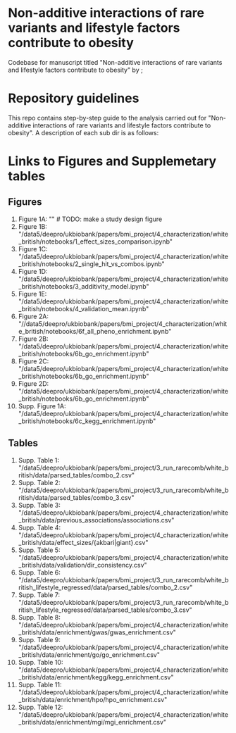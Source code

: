 # Non-additive interactions of rare variants and lifestyle factors contribute to obesity
Codebase for manuscript titled "Non-additive interactions of rare variants and lifestyle factors contribute to obesity" by ;

# Repository guidelines
This repo contains step-by-step guide to the analysis carried out for "Non-additive interactions of rare variants and lifestyle factors contribute to obesity". A description of each sub dir is as follows:

# Links to Figures and Supplemetary tables
## Figures
1. Figure 1A: "" # TODO: make a study design figure
2. Figure 1B: "/data5/deepro/ukbiobank/papers/bmi_project/4_characterization/white_british/notebooks/1_effect_sizes_comparison.ipynb"
3. Figure 1C: "/data5/deepro/ukbiobank/papers/bmi_project/4_characterization/white_british/notebooks/2_single_hit_vs_combos.ipynb"
4. Figure 1D: "/data5/deepro/ukbiobank/papers/bmi_project/4_characterization/white_british/notebooks/3_additivity_model.ipynb"
5. Figure 1E: "/data5/deepro/ukbiobank/papers/bmi_project/4_characterization/white_british/notebooks/4_validation_mean.ipynb"
6. Figure 2A: "//data5/deepro/ukbiobank/papers/bmi_project/4_characterization/white_british/notebooks/6f_all_pheno_enrichment.ipynb"
7. Figure 2B: "/data5/deepro/ukbiobank/papers/bmi_project/4_characterization/white_british/notebooks/6b_go_enrichment.ipynb"
8. Figure 2C: "/data5/deepro/ukbiobank/papers/bmi_project/4_characterization/white_british/notebooks/6b_go_enrichment.ipynb"
9. Figure 2D: "/data5/deepro/ukbiobank/papers/bmi_project/4_characterization/white_british/notebooks/6b_go_enrichment.ipynb"
10. Supp. Figure 1A: "/data5/deepro/ukbiobank/papers/bmi_project/4_characterization/white_british/notebooks/6c_kegg_enrichment.ipynb"


## Tables
1. Supp. Table 1: "/data5/deepro/ukbiobank/papers/bmi_project/3_run_rarecomb/white_british/data/parsed_tables/combo_2.csv"
2. Supp. Table 2: "/data5/deepro/ukbiobank/papers/bmi_project/3_run_rarecomb/white_british/data/parsed_tables/combo_3.csv"
3. Supp. Table 3: "/data5/deepro/ukbiobank/papers/bmi_project/4_characterization/white_british/data/previous_associations/associations.csv"
4. Supp. Table 4: "/data5/deepro/ukbiobank/papers/bmi_project/4_characterization/white_british/data/effect_sizes/{akbari|giant}.csv"
5. Supp. Table 5: "/data5/deepro/ukbiobank/papers/bmi_project/4_characterization/white_british/data/validation/dir_consistency.csv"
6. Supp. Table 6: "/data5/deepro/ukbiobank/papers/bmi_project/3_run_rarecomb/white_british_lifestyle_regressed/data/parsed_tables/combo_2.csv"
7. Supp. Table 7: "/data5/deepro/ukbiobank/papers/bmi_project/3_run_rarecomb/white_british_lifestyle_regressed/data/parsed_tables/combo_3.csv"
8. Supp. Table 8: "/data5/deepro/ukbiobank/papers/bmi_project/4_characterization/white_british/data/enrichment/gwas/gwas_enrichment.csv"
9. Supp. Table 9: "/data5/deepro/ukbiobank/papers/bmi_project/4_characterization/white_british/data/enrichment/go/go_enrichment.csv"
10. Supp. Table 10: "/data5/deepro/ukbiobank/papers/bmi_project/4_characterization/white_british/data/enrichment/kegg/kegg_enrichment.csv"
11. Supp. Table 11: "/data5/deepro/ukbiobank/papers/bmi_project/4_characterization/white_british/data/enrichment/hpo/hpo_enrichment.csv"
12. Supp. Table 12: "/data5/deepro/ukbiobank/papers/bmi_project/4_characterization/white_british/data/enrichment/mgi/mgi_enrichment.csv"
